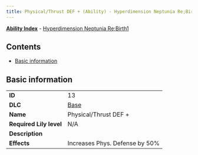 ```yaml
---
title: Physical/Thrust DEF + (Ability) - Hyperdimension Neptunia Re;Birth1
---
```


[**Ability Index**](/neptunia/rb1/ability/index.html) - [Hyperdimension Neptunia Re;Birth1](/neptunia/rb1)

## Contents

- [Basic information](#basic-information)

## Basic information

|   |   |
| -- | -- |
| **ID** | 13 |
| **DLC** | [Base](/neptunia/rb1/dlc/1-base.html) |
| **Name** | Physical/Thrust DEF + |
| **Required Lily level** | N/A |
| **Description** |  |
| **Effects** | Increases Phys. Defense by 50% |

